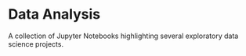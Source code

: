 # Data Analysis
 A collection of Jupyter Notebooks highlighting several exploratory data science projects.
